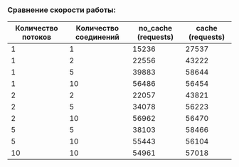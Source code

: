 ### Сравнение скорости работы: 

| Количество потоков | Количество соединений | no_cache (requests)| cache (requests)      |
|----|----|-------|-------|
| 1  | 1  | 15236 | 27537 |
| 1  | 2  | 22556 | 43222 |
| 1  | 5  | 39883 | 58644 |
| 1  | 10 | 56486 | 56454 |
| 2  | 2  | 22057 | 43821 |
| 2  | 5  | 34078 | 56223 |
| 2  | 10 | 56962 | 56470 |
| 5  | 5  | 38103 | 58466 |
| 5  | 10 | 55443 | 56104 |
| 10 | 10 | 54961 | 57018 |